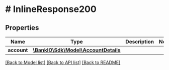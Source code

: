 # # InlineResponse200

## Properties

Name | Type | Description | Notes
------------ | ------------- | ------------- | -------------
**account** | [**\BankIO\Sdk\Model\AccountDetails**](AccountDetails.md) |  | 

[[Back to Model list]](../../README.md#documentation-for-models) [[Back to API list]](../../README.md#documentation-for-api-endpoints) [[Back to README]](../../README.md)


